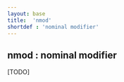 ```yaml
---
layout: base
title:  'nmod'
shortdef : 'nominal modifier'
---
```



## nmod : nominal modifier

[TODO]

 

